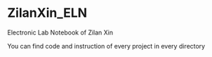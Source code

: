 # ZilanXin_ELN
Electronic Lab Notebook of Zilan Xin

You can find code and instruction of every project in every directory 
